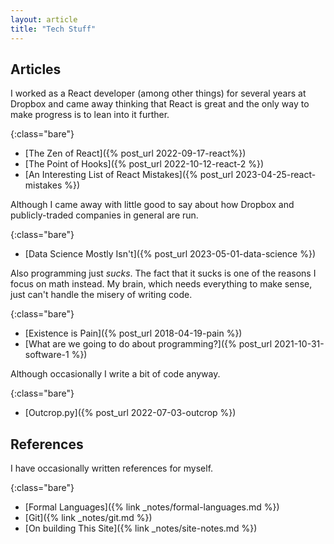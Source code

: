 ```yaml
---
layout: article
title: "Tech Stuff"
---
```


## Articles

I worked as a React developer (among other things) for several years at Dropbox and came away thinking that React is great and the only way to make progress is to lean into it further.

{:class="bare"}
* [The Zen of React]({% post_url 2022-09-17-react%})
* [The Point of Hooks]({% post_url 2022-10-12-react-2 %})
* [An Interesting List of React Mistakes]({% post_url 2023-04-25-react-mistakes %})

Although I came away with little good to say about how Dropbox and publicly-traded companies in general are run.

{:class="bare"}
* [Data Science Mostly Isn't]({% post_url 2023-05-01-data-science %})

Also programming just _sucks_. The fact that it sucks is one of the reasons I focus on math instead. My brain, which needs everything to make sense, just can't handle the misery of writing code.

{:class="bare"}
* [Existence is Pain]({% post_url 2018-04-19-pain %})
* [What are we going to do about programming?]({% post_url 2021-10-31-software-1 %})

Although occasionally I write a bit of code anyway.

{:class="bare"}
* [Outcrop.py]({% post_url 2022-07-03-outcrop %})

## References

I have occasionally written references for myself.

{:class="bare"}
* [Formal Languages]({% link _notes/formal-languages.md %})
* [Git]({% link _notes/git.md %})
* [On building This Site]({% link _notes/site-notes.md %})

